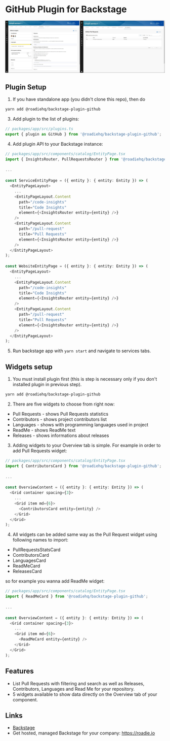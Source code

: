 # GitHub Plugin for Backstage

![GitHub Plugin for Backstage by Roadie](https://raw.githubusercontent.com/RoadieHQ/backstage-plugin-github/main/docs/roadie-backstage-github-plugin.jpg)

## Plugin Setup

1. If you have standalone app (you didn't clone this repo), then do

```bash
yarn add @roadiehq/backstage-plugin-github
```

3. Add plugin to the list of plugins:

```ts
// packages/app/src/plugins.ts
export { plugin as GitHub } from '@roadiehq/backstage-plugin-github';
```

4. Add plugin API to your Backstage instance:

```ts
// packages/app/src/components/catalog/EntityPage.tsx
import { InsightsRouter, PullRequestsRouter } from '@roadiehq/backstage-plugin-github';

...

const ServiceEntityPage = ({ entity }: { entity: Entity }) => (
  <EntityPageLayout>
    ...
    <EntityPageLayout.Content
      path="/code-insights"
      title="Code Insights"
      element={<InsightsRouter entity={entity} />}
    />
    <EntityPageLayout.Content
      path="/pull-request"
      title="Pull Requests"
      element={<InsightsRouter entity={entity} />}
    />
  </EntityPageLayout>
);

const WebsiteEntityPage = ({ entity }: { entity: Entity }) => (
  <EntityPageLayout>
    ...
    <EntityPageLayout.Content
      path="/code-insights"
      title="Code Insights"
      element={<InsightsRouter entity={entity} />}
    />
    <EntityPageLayout.Content
      path="/pull-request"
      title="Pull Requests"
      element={<InsightsRouter entity={entity} />}
    />
  </EntityPageLayout>
);
```

5. Run backstage app with `yarn start` and navigate to services tabs.

## Widgets setup

1. You must install plugin first (this is step is necessary only if you don't installed plugin in previous step).

```bash
yarn add @roadiehq/backstage-plugin-github
```

2. There are five widgets to choose from right now:
  * Pull Requests - shows Pull Requests statistics
  * Contributors - shows project contributors list
  * Languages - shows with programming languages used in project
  * ReadMe - shows ReadMe text
  * Releases - shows informations about releases

3. Adding widgets to your Overview tab is simple. For example in order to add Pull Requests widget:

```ts
// packages/app/src/components/catalog/EntityPage.tsx
import { ContributorsCard } from '@roadiehq/backstage-plugin-github';

...

const OverviewContent = ({ entity }: { entity: Entity }) => (
  <Grid container spacing={3}>
    ...
    <Grid item md={6}>
      <ContributorsCard entity={entity} />
    </Grid>
  </Grid>
);

```

4. All widgets can be added same way as the Pull Request widget using following names to import:
  * PullRequestsStatsCard
  * ContributorsCard
  * LanguagesCard
  * ReadMeCard
  * ReleasesCard

so for example you wanna add ReadMe widget:

```ts
// packages/app/src/components/catalog/EntityPage.tsx
import { ReadMeCard } from '@roadiehq/backstage-plugin-github';

...

const OverviewContent = ({ entity }: { entity: Entity }) => (
  <Grid container spacing={3}>
    ...
    <Grid item md={6}>
      <ReadMeCard entity={entity} />
    </Grid>
  </Grid>
);

```
## Features

- List Pull Requests with filtering and search as well as Releases, Contributors, Languages and Read Me for your repository.
- 5 widgets available to show data directly on the Overview tab of your component.

## Links

- [Backstage](https://backstage.io)
- Get hosted, managed Backstage for your company: https://roadie.io
